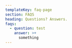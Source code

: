 ```yaml
---
templateKey: faq-page
section: FAQS
heading: Questions? Answers.
faqs:
  - question: test
    answer: >+
      something
---
```

